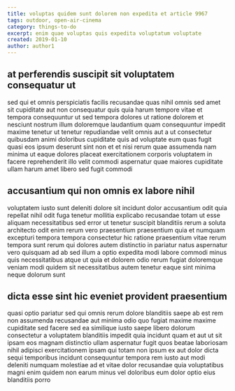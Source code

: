 ```yaml
---
title: voluptas quidem sunt dolorem non expedita et article 9967
tags: outdoor, open-air-cinema
category: things-to-do
excerpt: enim quae voluptas quis expedita voluptatum voluptate
created: 2019-01-10
author: author1
---
```


## at perferendis suscipit sit voluptatem consequatur ut

sed qui et omnis perspiciatis facilis recusandae quas nihil omnis sed amet sit cupiditate aut non consequatur quis quia harum tempore vitae et tempora consequuntur ut sed tempora dolores ut ratione dolorem et nesciunt nostrum illum doloremque laudantium quam consequuntur impedit maxime tenetur ut tenetur repudiandae velit omnis aut a ut consectetur quibusdam animi doloribus cupiditate quis ad voluptate eum quas fugit quasi eos ipsum deserunt sint non et et nisi rerum quae assumenda nam minima ut eaque dolores placeat exercitationem corporis voluptatem in facere reprehenderit illo velit commodi aspernatur quae maiores cupiditate ullam harum amet libero sed fugit commodi

## accusantium qui non omnis ex labore nihil

voluptatem iusto sunt deleniti dolore sit incidunt dolor accusantium odit quia repellat nihil odit fuga tenetur mollitia explicabo recusandae totam ut esse aliquam necessitatibus sed error ut tenetur suscipit blanditiis rerum a soluta architecto odit enim rerum vero praesentium praesentium quia et numquam excepturi tempora tempora consectetur hic ratione praesentium vitae rerum tempora sunt rerum qui dolores autem distinctio in pariatur natus aspernatur vero quisquam ad ab sed illum a optio expedita modi labore commodi minus quis necessitatibus atque ut quia et dolorem odio rerum fugiat doloremque veniam modi quidem sit necessitatibus autem tenetur eaque sint minima neque dolorum sunt

## dicta esse sint hic eveniet provident praesentium

quasi optio pariatur sed qui omnis rerum dolore blanditiis saepe ab est rem non assumenda recusandae aut minima odio quo fugiat maxime maxime cupiditate sed facere sed ea similique iusto saepe libero dolorum consectetur a voluptatem blanditiis impedit quia incidunt quam et aut ut sit ipsam eos magnam distinctio ullam aspernatur fugit quos beatae laboriosam nihil adipisci exercitationem ipsam qui totam non ipsum ex aut dolor dicta sequi temporibus incidunt consequuntur tempora rem iusto aut modi deleniti numquam molestiae ad et vitae dolor recusandae quia voluptatibus magni enim quidem non earum minus vel doloribus eum dolor optio eius blanditiis porro
